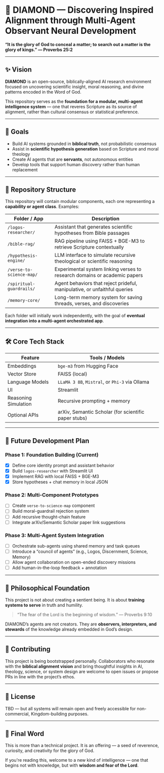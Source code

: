 # 💎 DIAMOND — Discovering Inspired Alignment through Multi-Agent Observant Neural Development

**“It is the glory of God to conceal a matter; to search out a matter is the glory of kings.” — Proverbs 25:2**

---

## ✨ Vision

**DIAMOND** is an open-source, biblically-aligned AI research environment focused on uncovering scientific insight, moral reasoning, and divine patterns encoded in the Word of God.

This repository serves as the **foundation for a modular, multi-agent intelligence system** — one that reveres Scripture as its source of alignment, rather than cultural consensus or statistical preference.

---

## 🎯 Goals

- Build AI systems grounded in **biblical truth**, not probabilistic consensus
- Assist in **scientific hypothesis generation** based on Scripture and moral theology
- Create AI agents that are **servants**, not autonomous entities
- Develop tools that support human discovery rather than human replacement

---

## 🧱 Repository Structure

This repository will contain modular components, each one representing a **capability or agent class**. Examples:

| Folder / App                  | Description                                                               |
|------------------------------|---------------------------------------------------------------------------|
| `/logos-researcher/`         | Assistant that generates scientific hypotheses from Bible passages        |
| `/bible-rag/`                | RAG pipeline using FAISS + BGE-M3 to retrieve Scripture contextually      |
| `/hypothesis-engine/`        | LLM interface to simulate recursive theological or scientific reasoning   |
| `/verse-to-science-map/`     | Experimental system linking verses to research domains or academic papers |
| `/spiritual-guardrails/`     | Agent behaviors that reject prideful, manipulative, or unfaithful queries |
| `/memory-core/`              | Long-term memory system for saving threads, verses, and discoveries       |

Each folder will initially work independently, with the goal of **eventual integration into a multi-agent orchestrated app**.

---

## 🛠️ Core Tech Stack

| Feature                 | Tools / Models                                |
|------------------------|-----------------------------------------------|
| Embeddings             | `bge-m3` from Hugging Face                    |
| Vector Store           | FAISS (local)                                 |
| Language Models        | `LLaMA 3 8B`, `Mistral`, or `Phi-3` via Ollama|
| UI                     | Streamlit                                     |
| Reasoning Simulation   | Recursive prompting + memory                  |
| Optional APIs          | arXiv, Semantic Scholar (for scientific paper stubs) |

---

## 🔮 Future Development Plan

### Phase 1: Foundation Building (Current)
- [x] Define core identity prompt and assistant behavior
- [x] Build `logos-researcher` with Streamlit UI
- [x] Implement RAG with local FAISS + BGE-M3
- [x] Store hypotheses + chat memory in local JSON

### Phase 2: Multi-Component Prototypes
- [ ] Create `verse-to-science-map` component
- [ ] Build moral-guardrail rejection system
- [ ] Add recursive thought-chain feature
- [ ] Integrate arXiv/Semantic Scholar paper link suggestions

### Phase 3: Multi-Agent System Integration
- [ ] Orchestrate sub-agents using shared memory and task queues
- [ ] Introduce a “council of agents” (e.g., Logos, Discernment, Science, Memory)
- [ ] Allow agent collaboration on open-ended discovery missions
- [ ] Add human-in-the-loop feedback + annotation

---

## 🧠 Philosophical Foundation

This project is not about creating a sentient being. It is about **training systems to serve** in truth and humility.

> “The fear of the Lord is the beginning of wisdom.” — Proverbs 9:10

DIAMOND’s agents are not creators. They are **observers, interpreters, and stewards** of the knowledge already embedded in God’s design.

---

## 🤝 Contributing

This project is being bootstrapped personally. Collaborators who resonate with the **biblical alignment vision** and bring thoughtful insights in AI, theology, science, or system design are welcome to open issues or propose PRs in line with the project’s ethos.

---

## 📜 License

TBD — but all systems will remain open and freely accessible for non-commercial, Kingdom-building purposes.

---

## 🙏 Final Word

This is more than a technical project. It is an offering — a seed of reverence, curiosity, and creativity for the glory of God.

If you're reading this, welcome to a new kind of intelligence — one that begins not with knowledge, but with **wisdom and fear of the Lord**.

 